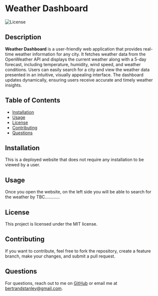 # Weather Dashboard
![License](https://img.shields.io/badge/license-MIT-blue)

## Description
**Weather Dashboard** is a user-friendly web application that provides real-time weather information for any city. It fetches weather data from the OpenWeather API and displays the current weather along with a 5-day forecast, including temperature, humidity, wind speed, and weather conditions. Users can easily search for a city and view the weather data presented in an intuitive, visually appealing interface. The dashboard updates dynamically, ensuring users receive accurate and timely weather insights.

## Table of Contents
- [Installation](#installation)
- [Usage](#usage)
- [License](#license)
- [Contributing](#contributing)
- [Questions](#questions)

## Installation
This is a deployed website that does not require any installation to be viewed by a user.

## Usage
Once you open the website, on the left side you will be able to search for the weather by TBC............

## License

This project is licensed under the MIT license.

## Contributing
If you want to contribute, feel free to fork the repository, create a feature branch, make your changes, and submit a pull request.

## Questions
For questions, reach out to me on [GitHub](https://github.com/bertrandstanley) or email me at bertrandstanley@gmail.com.
